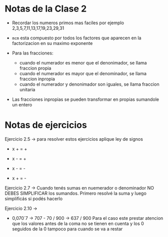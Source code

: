 # Notas de la Clase 2

- Recordar los numeros primos mas faciles por ejemplo 2,3,5,7,11,13,17,19,23,29,31

- `mcm` esta compuesto por todos los factores que aparecen en la factorizacion en su maximo exponente

- Para las fracciones:

  - cuando el numerador es menor que el denonimador, se llama fraccion propia
  - cuando el numerador es mayor que el denominador, se llama fraccion inpropia
  - cuando el numerador y denonimador son iguales, se llama fraccion unitaria

- Las fracciones inpropias se pueden transformar en propias sumandole un entero

# Notas de ejercicios

Ejercicio 2.5 -> para resolver estos ejercicios aplique ley de signos

- x + = +

* x - = +

- x - = -

* x + = -

Ejercicio 2.7 -> Cuando tenés sumas en nuemerador o denominador NO DEBES SIMPLIFICAR los
sumandos. Primero resolvé la suma y luego
simplificás si podés hacerlo

Ejercicio 2.10 ->

- 0,070`7 -> 707 - 70 / 900 -> 637 / 900 Para el caso este prestar atencion que los valores antes de la coma no se tienen en cuenta y los 0 seguidos de la 0 tampoco para cuando se va a restar
